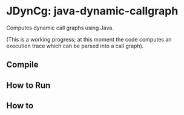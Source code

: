 # JDynCg: java-dynamic-callgraph
Computes dynamic call graphs using Java.

(This is a working progress; at this moment the code computes an execution trace which can be parsed into a call graph).

## Compile


## How to Run


## How to 